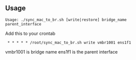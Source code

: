 
## Usage

```
Usage: ./sync_mac_to_br.sh [write|restore] bridge_name parent_interface
```

Add this to your crontab
```
 * * * * * /root/sync_mac_to_br.sh write vmbr1001 ens1f1
```

vmbr1001 is bridge name
ens1f1 is the parent interface
